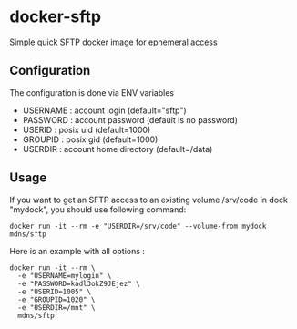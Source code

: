 # docker-sftp
Simple quick SFTP docker image for ephemeral access

## Configuration

The configuration is done via ENV variables

- USERNAME : account login (default="sftp")
- PASSWORD : account password (default is no password)
- USERID : posix uid (default=1000)
- GROUPID : posix gid (default=1000)
- USERDIR : account home directory (default=/data)

## Usage

If you want to get an SFTP access to an existing volume /srv/code in dock "mydock", you should use following command:

```
docker run -it --rm -e "USERDIR=/srv/code" --volume-from mydock mdns/sftp
```

Here is an example with all options :

```
docker run -it --rm \
  -e "USERNAME=mylogin" \
  -e "PASSWORD=kadl3okZ9JEjez" \
  -e "USERID=1005" \
  -e "GROUPID=1020" \
  -e "USERDIR=/mnt" \
  mdns/sftp
```
